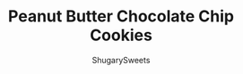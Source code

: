 ---
layout: ../../layouts/MarkdownPostLayout.astro
title: Peanut Butter Chocolate Chip Cookies
author: ShugarySweets
pubDate: 2018-12-13
description: "A chunky Peanut Butter Chocolate Chip Cookie recipe with even more chunk--from chocolate! If you love chocolate and peanut butter, these cookies are for you. A combo of dark and milk chocolate, plus a peanut crunch makes these cookies the best!"
image_url: https://www.shugarysweets.com/wp-content/uploads/2013/05/Peanut-butter-chocolate-chip-cookies-facebook.jpg
tags: ["Cookies","American"]
calories: 179
protein: 3
carbohydrates: 20
fats: 10
fiber: 1
ingredients: ["1 1/4 cup unsalted butter, softened","1 cup granulated sugar","1 1/2 cup light brown sugar, packed","1 1/2 cup chunky peanut butter","1/3 cup whole milk","1 Tablespoon vanilla extract","2 large eggs","3 1/2 cups all-purpose flour","1 1/2 teaspoon kosher salt","1 Tablespoon baking powder","1 Tablespoon cornstarch","7 ounce dark chocolate (60% cocoa+), chopped","11 ounce package milk chocolate morsels"]
serves: 5
time: "25 minutes"
prepTime: "15 minutes"
instructions: ["In a large mixing bowl, beat butter and sugars with peanut butter until fully mixed, scraping down the sides of the bowl as needed.","Add milk, vanilla, and eggs. Beat until combined.","Add in flour, salt, baking powder, and cornstarch, just until cookie dough combines. Do not overbeat.","Fold in chopped chocolate chunks and morsels.","Drop by large tablespoon onto a parchment paper lined baking sheet. Use a fork to make criss-cross marks on top of each cookie.","Bake in a 375 degree oven for 10-13 minutes. Remove and cool completely!"]
nutrition: ["179 calories","20 grams carbohydrates","18 milligrams cholesterol","10 grams fat","1 grams fiber","3 grams protein","5 grams saturated fat","97 milligrams sodium","13 grams sugar","0 grams trans fat","5 grams unsaturated fat"]
---